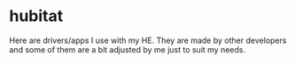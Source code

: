 # hubitat
Here are drivers/apps I use with my HE. They are made by other developers and some of them are a bit adjusted by me just to suit my needs.

